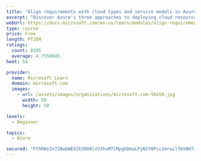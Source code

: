 ```yaml
---
title: "Align requirements with cloud types and service models in Azure"
excerpt: "Discover Azure's three approaches to deploying cloud resources -- public, private, and hybrid -- and learn the difference each makes in your Azure services."
webUrl: https://docs.microsoft.com/en-us/learn/modules/align-requirements-in-azure/
type: course
price: Free
length: PT35M
ratings:
  count: 8195
  average: 4.7550945
heat: 54

provider:
  name: Microsoft Learn
  domain: microsoft.com
  images:
    - url: /assets/images/organizations/microsoft.com-50x50.jpg
      width: 50
      height: 50

levels:
  - Beginner

topics:
  - Azure

secured: "FY5RWz2n72BwbWEGIkSR00lxV3hvMTCMpghDmaLPyN1Y0PcczmrwilfbV8H7zk7nfUIedl6jSnmPGliW/o3waFrDHSAlSmMEnlAYe0m8cEMA8V9O9iRg2CK6dTa3rQ+ChBtQiJl4V6YlFkmHeEtQhI5dj8jyity+Qht1x3C/ioLwI7mt6Vq9q1sYbM2ffChOaYmMIFEObkckPlO0fusGpSDaRfQeKSpBew9JcQnXG0m5gWLISZmb0w34qXqhxMxUu8+bn239pBmwuYEQugFVutsDoIFzVhNwK3RK+5P/WZGXXWFtqzfZ4CHz96g6Scg4nA1b94KKXr+YZ/JZkNuAwKiYI6ySROo2Ujesz636mtlbtWUOQcppgJBH86Fcd0DOMnATjhKToP4AUQFTFtV1PcoRRrDwtEreX++3+f8EErg=;OeIMcLA1f20LobbciqE0wQ=="
---
```


